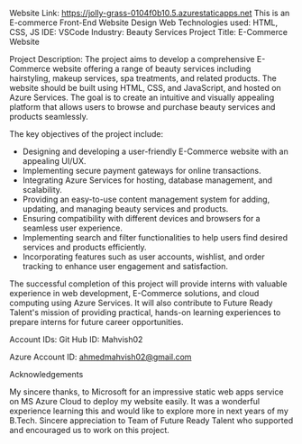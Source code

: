 Website Link: https://jolly-grass-0104f0b10.5.azurestaticapps.net
This is an E-commerce Front-End Website Design
Web Technologies used: HTML, CSS, JS
IDE: VSCode
Industry: Beauty Services
Project Title: E-Commerce Website 

Project Description: The project aims to develop a comprehensive E-Commerce website offering a range of beauty services including hairstyling, makeup services, spa treatments, and related products. The website should be built using HTML, CSS, and JavaScript, and hosted on Azure Services. The goal is to create an intuitive and visually appealing platform that allows users to browse and purchase beauty services and products seamlessly.

The key objectives of the project include:

- Designing and developing a user-friendly E-Commerce website with an appealing UI/UX.
- Implementing secure payment gateways for online transactions.
- Integrating Azure Services for hosting, database management, and scalability.
- Providing an easy-to-use content management system for adding, updating, and managing beauty services and products.
- Ensuring compatibility with different devices and browsers for a seamless user experience.
- Implementing search and filter functionalities to help users find desired services and products efficiently.
- Incorporating features such as user accounts, wishlist, and order tracking to enhance user engagement and satisfaction.

The successful completion of this project will provide interns with valuable experience in web development, E-Commerce solutions, and cloud computing using Azure Services. It will also contribute to Future Ready Talent's mission of providing practical, hands-on learning experiences to prepare interns for future career opportunities.

Account IDs:
Git Hub ID: Mahvish02

Azure Account ID: ahmedmahvish02@gmail.com


Acknowledgements

My sincere thanks, to Microsoft for an impressive static web apps service on MS Azure Cloud to deploy my website easily. It was a wonderful experience learning this and would like to explore more in next years of my B.Tech. Sincere appreciation to Team of Future Ready Talent who supported and encouraged us to work on this project.
